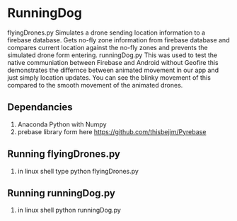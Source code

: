 # RunningDog
flyingDrones.py
Simulates a drone sending location information to a firebase database.
Gets no-fly zone information from firebase database and compares current 
location against the no-fly zones and prevents the simulated drone form entering.
runningDog.py
This was used to test the native communiation between Firebase and Android without Geofire
this demonstrates the differnce between animated movement in our app and just simply location updates.  You can see the blinky movement of this compared to the smooth movement of the animated drones. 

## Dependancies
1.  Anaconda Python with Numpy
1.  prebase library form here https://github.com/thisbejim/Pyrebase

## Running flyingDrones.py
1.  in linux shell type 
	python flyingDrones.py <drone name from firebase library>

## Running runningDog.py
1.  in linux shell 
	python runningDog.py
